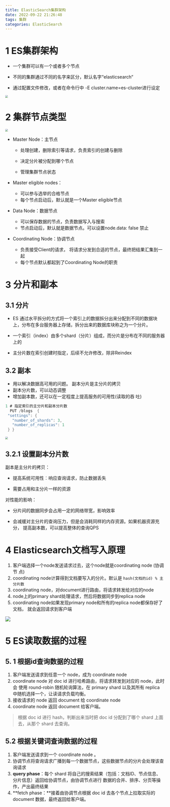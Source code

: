 ```yaml
---
title: ElasticSearch集群架构
date: 2022-09-22 21:26:48
tags: 集群
categories: ElasticSearch
---
```


# 1 **ES集群架构**

- 一个集群可以有一个或者多个节点 

- 不同的集群通过不同的名字来区分，默认名字“elasticsearch“ 

- 通过配置文件修改，或者在命令行中 -E cluster.name=es-cluster进行设定

<img src="https://tva1.sinaimg.cn/large/e6c9d24ely1h6fpfb23tij21ay0men14.jpg" style="zoom:50%;" />

# 2  集群节点类型

<img src="https://tva1.sinaimg.cn/large/e6c9d24ely1h6fp2uzs1oj21ac0h6mz9.jpg" style="zoom:50%;" />

- Master Node：主节点 

  - 处理创建，删除索引等请求，负责索引的创建与删除

  - 决定分片被分配到哪个节点

  - 管理集群节点状态

- Master eligible nodes：

  - 可以参与选举的合格节点 
  - 每个节点启动后，默认就是一个Master eligible节点 

- Data Node：数据节点 

  - 可以保存数据的节点，负责数据写入与搜索
  - 节点启动后，默认就是数据节点。可以设置node.data: false 禁止

- Coordinating Node：协调节点

  - 负责接受Client的请求， 将请求分发到合适的节点，最终把结果汇集到一起 
  - 每个节点默认都起到了Coordinating Node的职责 

# 3 分片和副本

## 3.1 分片

- ES 通过水平拆分的方式将一个索引上的数据拆分出来分配到不同的数据块上，分布在多台服务器上存储，拆分出来的数据库块称之为一个分片。

- 一个索引（index）由多个shard（分片）组成，而分片是分布在不同的服务器上的

- 主分片数在索引创建时指定，后续不允许修改，除非Reindex 

  

## 3.2 副本

- 用以解决数据高可用的问题。 副本分片是主分片的拷贝 
- 副本分片数，可以动态调整 
- 增加副本数，还可以在一定程度上提高服务的可用性(读取的吞 吐) 

```java
1 # 指定索引的主分片和副本分片数 
  PUT /blogs  {
 "settings": {
   "number_of_shards": 3,
   "number_of_replicas": 1 
 } }
```

<img src="https://tva1.sinaimg.cn/large/e6c9d24ely1h6fpbrd4qkj21au0maq4v.jpg" style="zoom:50%;" />

## 3.2.1 **设置副本分片数** 

副本是主分片的拷贝： 

- 提高系统可用性︰响应查询请求，防止数据丢失 

- 需要占用和主分片一样的资源 

对性能的影响：

- 分片间的数据同步会占用一定的网络带宽，影响效率

- 会减缓对主分片的查询压力，但是会消耗同样的内存资源。如果机器资源充分， 提高副本数，可以提高整体的查询QPS

# 4 Elasticsearch文档写入原理

1. 客户端选择一个node发送请求过去，这个node就是coordinating node (协调节 点)
2. coordinating node计算得到文档要写入的分片。默认是 `hash(文档的id) % 主分片数`
3. coordinating node，对document进行路由，将请求转发给对应的node 
4. node上的primary shard处理请求，然后将数据同步到replica node 
5. coordinating node如果发现primary node和所有的replica node都保存好了文档， 就会返回请求到客户端 

![](https://tva1.sinaimg.cn/large/e6c9d24ely1h6fpsiccuqj21ds0nwmzn.jpg)

# 5 **ES读取数据的过程** 

## 5. 1 **根据id查询数据的过程**

1. 客户端发送请求到任意一个 node，成为 coordinate node
2. coordinate node 对 doc id 进行哈希路由，将请求转发到对应的 node，此时会 使用 round-robin 随机轮询算法，在 primary shard 以及其所有 replica 中随机选择一个，让读请求负载均衡。
3.  接收请求的 node 返回 document 给 coordinate node
4. coordinate node 返回 document 给客户端。 

> 根据 doc id 进行 hash，判断出来当时把 doc id 分配到了哪个 shard 上面去，从那个 shard 去查询。

## 5.2 **根据关键词查询数据的过程** 

1. 客户端发送请求到一个 coordinate node 。
2. 协调节点将查询请求广播到每一个数据节点，这些数据节点的分片会处理该查询请求 
3. **query phase**：每个 shard 将自己的搜索结果（包括：文档ID、节点信息、分片信息）返回给协调节点，由协调节点进行 数据的合并、排序、分页等操作，产出最终结果
4. **fetch phase：**接着由协调节点根据 doc id 去各个节点上拉取实际的 document 数据，最终返回给客户端。

